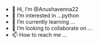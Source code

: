 - 👋 Hi, I’m @Anushavenna22
- 👀 I’m interested in ...python
- 🌱 I’m currently learning ...
- 💞️ I’m looking to collaborate on ...
- 📫 How to reach me ...

<!---
Anushavenna22/Anushavenna22 is a ✨ special ✨ repository because its `README.md` (this file) appears on your GitHub profile.
You can click the Preview link to take a look at your changes.
--->
